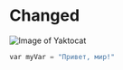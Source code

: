 # Changed
![Image of Yaktocat](https://octodex.github.com/images/yaktocat.png)
```python
var myVar = "Привет, мир!"
```
